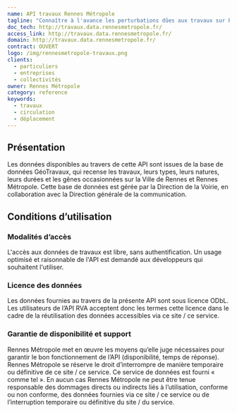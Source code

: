 ```yaml
---
name: API travaux Rennes Métropole
tagline: "Connaître à l'avance les perturbations dûes aux travaux sur Rennes Métropole"
doc_tech: http://travaux.data.rennesmetropole.fr/
access_link: http://travaux.data.rennesmetropole.fr/
domain: http://travaux.data.rennesmetropole.fr/
contract: OUVERT
logo: /img/rennesmetropole-travaux.png
clients:
  - particuliers
  - entreprises
  - collectivités
owner: Rennes Métropole
category: reference
keywords:
  - travaux
  - circulation
  - déplacement
---
```


## Présentation
Les données disponibles au travers de cette API sont issues de la base de données GéoTravaux, qui recense les travaux, leurs types, leurs natures, leurs durées et les gênes occasionnées sur la Ville de Rennes et Rennes Métropole. Cette base de données est gérée par la Direction de la Voirie, en collaboration avec la Direction générale de la communication.

## Conditions d’utilisation

### Modalités d’accès
L'accès aux données de travaux est libre, sans authentification. Un usage optimisé et raisonnable de l'API est demandé aux développeurs qui souhaitent l'utiliser.

### Licence des données
Les données fournies au travers de la présente API sont sous licence ODbL.
Les utilisateurs de l’API RVA acceptent donc les termes cette licence dans le cadre de la réutilisation des données accessibles via ce site / ce service.

### Garantie de disponibilité et support
Rennes Métropole met en œuvre les moyens qu’elle juge nécessaires pour garantir le bon fonctionnement de l’API (disponibilité, temps de réponse). Rennes Métropole se réserve le droit d’interrompre de manière temporaire ou définitive de ce site / ce service.
Ce service de données est fourni « comme tel ». En aucun cas Rennes Métropole ne peut être tenue responsable des dommages directs ou indirects liés à l’utilisation, conforme ou non conforme, des données fournies via ce site / ce service ou de l’interruption temporaire ou définitive du site / du service.
